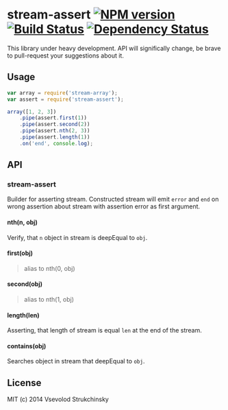 # stream-assert [![NPM version][npm-image]][npm-url] [![Build Status][travis-image]][travis-url] [![Dependency Status][depstat-image]][depstat-url]

This library under heavy development. API will significally change, be brave to pull-request your suggestions about it.

## Usage

```js
var array = require('stream-array');
var assert = require('stream-assert');

array([1, 2, 3])
	.pipe(assert.first(1))
	.pipe(assert.second(2))
	.pipe(assert.nth(2, 3))
	.pipe(assert.length(1))
	.on('end', console.log);
```

## API

### stream-assert

Builder for asserting stream. Constructed stream will emit `error` and `end` on wrong assertion about stream with assertion error as first argument.

#### nth(n, obj)

Verify, that `n` object in stream is deepEqual to `obj`.

#### first(obj)
> alias to nth(0, obj)

#### second(obj)
> alias to nth(1, obj)

#### length(len)

Asserting, that length of stream is equal `len` at the end of the stream.

#### contains(obj)

Searches object in stream that deepEqual to `obj`.

## License

MIT (c) 2014 Vsevolod Strukchinsky

[npm-url]: https://npmjs.org/package/stream-assert
[npm-image]: https://badge.fury.io/js/stream-assert.png

[travis-url]: http://travis-ci.org/floatdrop/stream-assert
[travis-image]: https://travis-ci.org/floatdrop/stream-assert.png?branch=master

[depstat-url]: https://david-dm.org/floatdrop/stream-assert
[depstat-image]: https://david-dm.org/floatdrop/stream-assert.png?theme=shields.io
